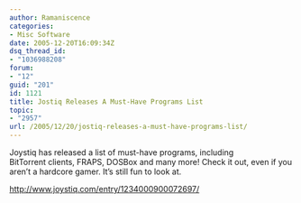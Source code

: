 ```yaml
---
author: Ramaniscence
categories:
- Misc Software
date: 2005-12-20T16:09:34Z
dsq_thread_id:
- "1036988208"
forum:
- "12"
guid: "201"
id: 1121
title: Jostiq Releases A Must-Have Programs List
topic:
- "2957"
url: /2005/12/20/jostiq-releases-a-must-have-programs-list/
---
```


Joystiq has released a list of must-have programs, including BitTorrent clients, FRAPS, DOSBox and many more! Check it out, even if you aren&#8217;t a hardcore gamer. It&#8217;s still fun to look at.

<a href="http://www.joystiq.com/entry/1234000900072697/" target="_blank">http://www.joystiq.com/entry/1234000900072697/</a>